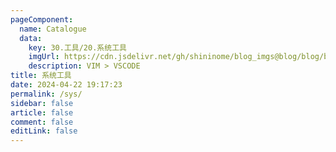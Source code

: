 ```yaml
---
pageComponent: 
  name: Catalogue
  data: 
    key: 30.工具/20.系统工具
    imgUrl: https://cdn.jsdelivr.net/gh/shininome/blog_imgs@blog/blog/basic/vim.png
    description: VIM > VSCODE
title: 系统工具
date: 2024-04-22 19:17:23
permalink: /sys/
sidebar: false
article: false
comment: false
editLink: false
---
```


